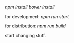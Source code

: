 
*npm install*
*bower install*

for development:
*npm run start*

for distribution:
*npm run build*

start changing stuff.